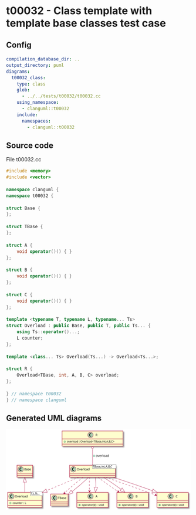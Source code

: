 # t00032 - Class template with template base classes test case
## Config
```yaml
compilation_database_dir: ..
output_directory: puml
diagrams:
  t00032_class:
    type: class
    glob:
      - ../../tests/t00032/t00032.cc
    using_namespace:
      - clanguml::t00032
    include:
      namespaces:
        - clanguml::t00032

```
## Source code
File t00032.cc
```cpp
#include <memory>
#include <vector>

namespace clanguml {
namespace t00032 {

struct Base {
};

struct TBase {
};

struct A {
    void operator()() { }
};

struct B {
    void operator()() { }
};

struct C {
    void operator()() { }
};

template <typename T, typename L, typename... Ts>
struct Overload : public Base, public T, public Ts... {
    using Ts::operator()...;
    L counter;
};

template <class... Ts> Overload(Ts...) -> Overload<Ts...>;

struct R {
    Overload<TBase, int, A, B, C> overload;
};

} // namespace t00032
} // namespace clanguml

```
## Generated UML diagrams
![t00032_class](./t00032_class.svg "Class template with template base classes test case")
